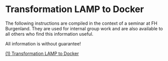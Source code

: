 # Transformation LAMP to Docker

The following instructions are compiled in the context of a seminar at FH Burgenland. They are used for internal group work and are also available to all others who find this information useful. 

All information is without guarantee! 

[(1) Transformation LAMP to Docker](app/readme.md)  




 


